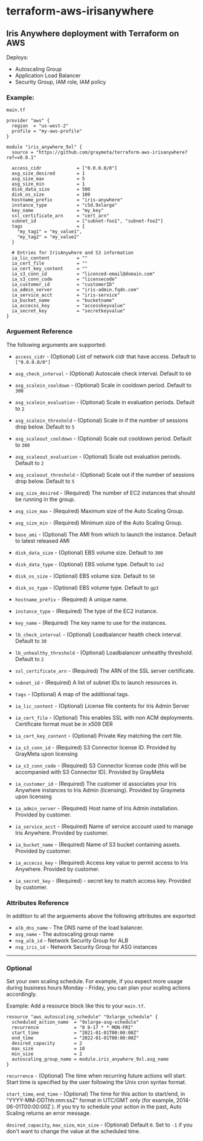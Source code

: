 # terraform-aws-irisanywhere

## Iris Anywhere deployment with Terraform on AWS

Deploys:

- Autoscaling Group
- Application Load Balancer
- Security Group, IAM role, IAM policy


### Example:

```
main.tf

provider "aws" {
  region  = "us-west-2"
  profile = "my-aws-profile"
}

module "iris_anywhere_9xl" {
  source = "https://github.com/graymeta/terraform-aws-irisanywhere?ref=v0.0.1"

  access_cidr             = ["0.0.0.0/0"]
  asg_size_desired        = 1
  asg_size_max            = 5
  asg_size_min            = 1
  disk_data_size          = 500
  disk_os_size            = 100
  hostname_prefix         = "iris-anywhere"
  instance_type           = "c5d.9xlarge"
  key_name                = "my_key"
  ssl_certificate_arn     = "cert_arn"
  subnet_id               = ["subnet-foo1", "subnet-foo2"]
  tags                    = {
    "my_tag1" = "my_value1",
    "my_tag2" = "my_value2"
  }

  # Entries for IrisAnywhere and S3 information
  ia_lic_content          = ""
  ia_cert_file            = ""
  ia_cert_key_content     = ""
  ia_s3_conn_id           = "licenced-email@domain.com"
  ia_s3_conn_code         = "licensecode"
  ia_customer_id          = "customerID"
  ia_admin_server         = "iris-admin.fqdn.com"
  ia_service_acct         = "iris-service"
  ia_bucket_name          = "bucketname"
  ia_accecss_key          = "accesskeyvalue"
  ia_secret_key           = "secretkeyvalue"
}
```

### Arguement Reference
The following arguments are supported:
* `access_cidr` - (Optional) List of network cidr that have access.  Default to `["0.0.0.0/0"]`
* `asg_check_interval` - (Optional) Autoscale check interval.  Default to `60`
* `asg_scalein_cooldown` - (Optional) Scale in cooldown period.  Default to `300`
* `asg_scalein_evaluation` - (Optional) Scale in evaluation periods.  Default to `2`
* `asg_scalein_threshold` - (Optional) Scale in if the number of sessions drop below.  Default to `5`
* `asg_scaleout_cooldown` - (Optional) Scale out cooldown period.  Default to `300`
* `asg_scaleout_evaluation` - (Optional) Scale out evaluation periods. Default to `2`
* `asg_scaleout_threshold` - (Optional) Scale out if the number of sessions drop below.  Default to `5`
* `asg_size_desired` - (Required) The number of EC2 instances that should be running in the group.
* `asg_size_max` - (Required) Maximum size of the Auto Scaling Group.
* `asg_size_min` - (Required) Minimum size of the Auto Scaling Group.
* `base_ami` - (Optional) The AMI from which to launch the instance.  Default to latest released AMI
* `disk_data_size` - (Optional) EBS volume size.  Default to `300`
* `disk_data_type` - (Optional) EBS volume type.  Default to `io2`
* `disk_os_size` - (Optional) EBS volume size.  Default to `50`
* `disk_os_type` - (Optional) EBS volume type.  Default to `gp3`
* `hostname_prefix` - (Required) A unique name.
* `instance_type` - (Required) The type of the EC2 instance.
* `key_name` - (Required) The key name to use for the instances.
* `lb_check_interval` - (Optional) Loadbalancer health check interval. Default to `30`
* `lb_unhealthy_threshold` - (Optional) Loadbalancer unhealthy threshold.  Default to `2`
* `ssl_certificate_arn` - (Required) The ARN of the SSL server certificate.
* `subnet_id` - (Required) A list of subnet IDs to launch resources in.
* `tags` - (Optional) A map of the additional tags.

* `ia_lic_content` - (Optional) License file contents for Iris Admin Server
* `ia_cert_file` - (Optional) This enables SSL with non ACM deployments. Certificate format must be in x509 DER
* `ia_cert_key_content` - (Optional) Private Key matching the cert file.
* `ia_s3_conn_id` - (Required) S3 Connector license ID. Provided by GrayMeta upon licensing
* `ia_s3_conn_code` - (Required) S3 Connector license code (this will be accompanied with S3 Connector ID). Provided by GrayMeta
* `ia_customer_id` - (Required) The customer id associates your Iris Anywhere instances to Iris Admin (licensing). Provided by Graymeta upon licensing
* `ia_admin_server` - (Required) Host name of Iris Admin installation. Provided by customer.
* `ia_service_acct` - (Required) Name of service account used to manage Iris Anywhere. Provided by customer.
* `ia_bucket_name` - (Required) Name of S3 bucket containing assets. Provided by customer.
* `ia_accecss_key` - (Required) Access key value to permit access to Iris Anywhere. Provided by customer.
* `ia_secret_key` - (Required) - secret key to match access key. Provided by customer.

### Attributes Reference
In addition to all the arguements above the following attributes are exported:
* `alb_dns_name` - The DNS name of the load balancer.
* `asg_name` - The autoscaling group name
* `nsg_alb_id` - Network Security Group for ALB
* `nsg_iris_id` - Network Security Group for ASG instances

***
### Optional

Set your own scaling schedule. For example, if you expect more usage during business hours Monday - Friday, you can plan your scaling actions accordingly.

Example: Add a resource block like this to your `main.tf`.

```
resource "aws_autoscaling_schedule" "9xlarge_schedule" {
  scheduled_action_name  = "9xlarge-asg-schedule"
  recurrence             = "0 8-17 * * MON-FRI"
  start_time             = "2021-01-01T00:00:00Z"
  end_time               = "2022-01-01T00:00:00Z"
  desired_capacity       = 2
  max_size               = 10
  min_size               = 2
  autoscaling_group_name = module.iris_anywhere_9xl.asg_name
}
```

`recurrence` - (Optional) The time when recurring future actions will start. Start time is specified by the user following the Unix cron syntax format.

`start_time`, `end_time` - (Optional) The time for this action to start/end, in "YYYY-MM-DDThh:mm:ssZ" format in UTC/GMT only (for example, 2014-06-01T00:00:00Z ). If you try to schedule your action in the past, Auto Scaling returns an error message.

`desired_capacity`, `max_size`, `min_size` - (Optional) Default `0`. Set to `-1` if you don't want to change the value at the scheduled time. 